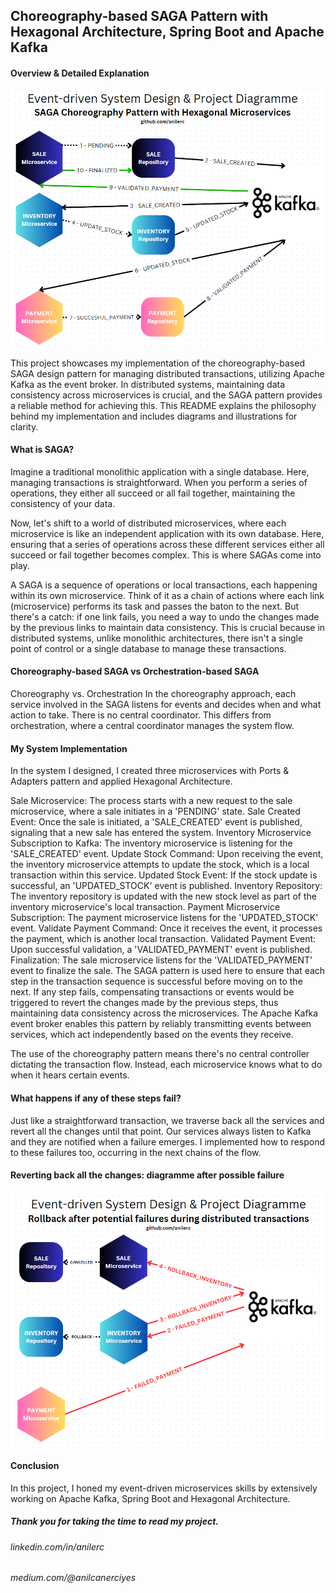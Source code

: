 ## Choreography-based SAGA Pattern with Hexagonal Architecture, Spring Boot and Apache Kafka

#### Overview & Detailed Explanation

![Successful flow](images/diagramme_1.png)

This project showcases my implementation of the choreography-based SAGA design pattern for managing distributed transactions, utilizing Apache Kafka as the event broker. In distributed systems, maintaining data consistency across microservices is crucial, and the SAGA pattern provides a reliable method for achieving this. This README explains the philosophy behind my implementation and includes diagrams and illustrations for clarity.

#### What is SAGA?

Imagine a traditional monolithic application with a single database. Here, managing transactions is straightforward. When you perform a series of operations, they either all succeed or all fail together, maintaining the consistency of your data.

Now, let's shift to a world of distributed microservices, where each microservice is like an independent application with its own database. Here, ensuring that a series of operations across these different services either all succeed or fail together becomes complex. This is where SAGAs come into play.

A SAGA is a sequence of operations or local transactions, each happening within its own microservice. Think of it as a chain of actions where each link (microservice) performs its task and passes the baton to the next. But there's a catch: if one link fails, you need a way to undo the changes made by the previous links to maintain data consistency. This is crucial because in distributed systems, unlike monolithic architectures, there isn't a single point of control or a single database to manage these transactions.

#### Choreography-based SAGA vs Orchestration-based SAGA

Choreography vs. Orchestration
In the choreography approach, each service involved in the SAGA listens for events and decides when and what action to take. There is no central coordinator. This differs from orchestration, where a central coordinator manages the system flow.

#### My System Implementation

In the system I designed, I created three microservices with Ports & Adapters pattern and applied Hexagonal Architecture.

Sale Microservice: The process starts with a new request to the sale microservice, where a sale initiates in a 'PENDING' state.
Sale Created Event: Once the sale is initiated, a 'SALE_CREATED' event is published, signaling that a new sale has entered the system.
Inventory Microservice Subscription to Kafka: The inventory microservice is listening for the 'SALE_CREATED' event.
Update Stock Command: Upon receiving the event, the inventory microservice attempts to update the stock, which is a local transaction within this service.
Updated Stock Event: If the stock update is successful, an 'UPDATED_STOCK' event is published.
Inventory Repository: The inventory repository is updated with the new stock level as part of the inventory microservice's local transaction.
Payment Microservice Subscription: The payment microservice listens for the 'UPDATED_STOCK' event.
Validate Payment Command: Once it receives the event, it processes the payment, which is another local transaction.
Validated Payment Event: Upon successful validation, a 'VALIDATED_PAYMENT' event is published.
Finalization: The sale microservice listens for the 'VALIDATED_PAYMENT' event to finalize the sale.
The SAGA pattern is used here to ensure that each step in the transaction sequence is successful before moving on to the next. If any step fails, compensating transactions or events would be triggered to revert the changes made by the previous steps, thus maintaining data consistency across the microservices. The Apache Kafka event broker enables this pattern by reliably transmitting events between services, which act independently based on the events they receive.

The use of the choreography pattern means there's no central controller dictating the transaction flow. Instead, each microservice knows what to do when it hears certain events.

#### What happens if any of these steps fail?

Just like a straightforward transaction, we traverse back all the services and revert all the changes until that point. Our services always listen to Kafka and they are notified when a failure emerges. I implemented how to respond to these failures too, occurring in the next chains of the flow.

#### Reverting back all the changes: diagramme after possible failure

![Failure](images/diagramme_2.png)

#### Conclusion

In this project, I honed my event-driven microservices skills by extensively working on Apache Kafka, Spring Boot and Hexagonal Architecture.

##### Thank you for taking the time to read my project.

###### linkedin.com/in/anilerc

###### medium.com/@anilcanerciyes

